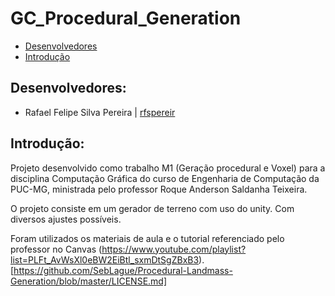 # GC_Procedural_Generation

- [Desenvolvedores](https://github.com/rfspereir/GC_Procedural_Generation#desenvolvedores)
- [Introdução](https://github.com/rfspereir/GC_Procedural_Generation#introdu%C3%A7%C3%A3o)

## Desenvolvedores:
- Rafael Felipe Silva Pereira | [rfspereir](https://github.com/rfspereir)

## Introdução:
Projeto desenvolvido como trabalho M1 (Geração procedural e Voxel) para a disciplina Computação Gráfica do curso de Engenharia de Computação da PUC-MG, ministrada pelo professor Roque Anderson Saldanha Teixeira.

O projeto consiste em um gerador de terreno com uso do unity. Com diversos ajustes possíveis.

Foram utilizados os materiais de aula e o tutorial referenciado pelo professor no Canvas (https://www.youtube.com/playlist?list=PLFt_AvWsXl0eBW2EiBtl_sxmDtSgZBxB3).[https://github.com/SebLague/Procedural-Landmass-Generation/blob/master/LICENSE.md]
